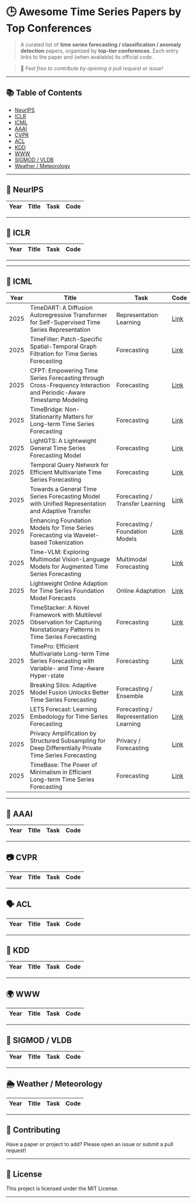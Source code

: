 # 🕒 Awesome Time Series Papers by Top Conferences

> A curated list of **time series forecasting / classification / anomaly detection** papers, organized by **top-tier conferences**. Each entry links to the paper and (when available) its official code.

> 📌 *Feel free to contribute by opening a pull request or issue!*

---

## 📚 Table of Contents

* [NeurIPS](#neurips)
* [ICLR](#iclr)
* [ICML](#icml)
* [AAAI](#aaai)
* [CVPR](#cvpr)
* [ACL](#acl)
* [KDD](#kdd)
* [WWW](#www)
* [SIGMOD / VLDB](#sigmod--vldb)
* [Weather / Meteorology](#weather--meteorology)

---

## 🧠 NeurIPS

| Year | Title                                                                                                         | Task        | Code                                                        |
| ---- | ------------------------------------------------------------------------------------------------------------- | ----------- | ----------------------------------------------------------- |


---

## 🌱 ICLR

| Year | Title                                                                                                       | Task        | Code                                                        |
| ---- | ----------------------------------------------------------------------------------------------------------- | ----------- | ----------------------------------------------------------- |


---

---

## 🧬 ICML

| Year | Title                                                                                                                      | Task                                  | Code     |
| ---- | -------------------------------------------------------------------------------------------------------------------------- | ------------------------------------- | -------- |
| 2025 | TimeDART: A Diffusion Autoregressive Transformer for Self-Supervised Time Series Representation                            | Representation Learning               | [Link]() |
| 2025 | TimeFilter: Patch-Specific Spatial-Temporal Graph Filtration for Time Series Forecasting                                   | Forecasting                           | [Link]() |
| 2025 | CFPT: Empowering Time Series Forecasting through Cross-Frequency Interaction and Periodic-Aware Timestamp Modeling         | Forecasting                           | [Link]() |
| 2025 | TimeBridge: Non-Stationarity Matters for Long-term Time Series Forecasting                                                 | Forecasting                           | [Link]() |
| 2025 | LightGTS: A Lightweight General Time Series Forecasting Model                                                              | Forecasting                           | [Link]() |
| 2025 | Temporal Query Network for Efficient Multivariate Time Series Forecasting                                                  | Forecasting                           | [Link]() |
| 2025 | Towards a General Time Series Forecasting Model with Unified Representation and Adaptive Transfer                          | Forecasting / Transfer Learning       | [Link]() |
| 2025 | Enhancing Foundation Models for Time Series Forecasting via Wavelet-based Tokenization                                     | Forecasting / Foundation Models       | [Link]() |
| 2025 | Time-VLM: Exploring Multimodal Vision-Language Models for Augmented Time Series Forecasting                                | Multimodal Forecasting                | [Link]() |
| 2025 | Lightweight Online Adaption for Time Series Foundation Model Forecasts                                                     | Online Adaptation                     | [Link]() |
| 2025 | TimeStacker: A Novel Framework with Multilevel Observation for Capturing Nonstationary Patterns in Time Series Forecasting | Forecasting                           | [Link]() |
| 2025 | TimePro: Efficient Multivariate Long-term Time Series Forecasting with Variable- and Time-Aware Hyper-state                | Forecasting                           | [Link]() |
| 2025 | Breaking Silos: Adaptive Model Fusion Unlocks Better Time Series Forecasting                                               | Forecasting / Ensemble                | [Link]() |
| 2025 | LETS Forecast: Learning Embedology for Time Series Forecasting                                                             | Forecasting / Representation Learning | [Link]() |
| 2025 | Privacy Amplification by Structured Subsampling for Deep Differentially Private Time Series Forecasting                    | Privacy / Forecasting                 | [Link]() |
| 2025 | TimeBase: The Power of Minimalism in Efficient Long-term Time Series Forecasting                                           | Forecasting                           | [Link]() |

---


## 🤖 AAAI

| Year | Title                                                                                                        | Task        | Code                                                 |
| ---- | ------------------------------------------------------------------------------------------------------------ | ----------- | ---------------------------------------------------- |


---

## 📷 CVPR

| Year | Title                                                                                                                                                                                                                             | Task              | Code                       |
| ---- | --------------------------------------------------------------------------------------------------------------------------------------------------------------------------------------------------------------------------------- | ----------------- | -------------------------- |


---

## 🗣 ACL

| Year | Title                                                                                         | Task        | Code                                                          |
| ---- | --------------------------------------------------------------------------------------------- | ----------- | ------------------------------------------------------------- |


---

## 🔎 KDD

| Year | Title                                                                                                               | Task              | Code                                                 |
| ---- | ------------------------------------------------------------------------------------------------------------------- | ----------------- | ---------------------------------------------------- |


---

## 🌍 WWW

| Year | Title                                                                                                   | Task            | Code                                            |
| ---- | ------------------------------------------------------------------------------------------------------- | --------------- | ----------------------------------------------- |


---

## 🧱 SIGMOD / VLDB

| Year | Title                                                                                                    | Task        | Code                                          |
| ---- | -------------------------------------------------------------------------------------------------------- | ----------- | --------------------------------------------- |


---
## 🌦 Weather / Meteorology

| Year | Title                                                                                                                                                                                                                                   | Task                      | Code                                                                     |
| ---- | --------------------------------------------------------------------------------------------------------------------------------------------------------------------------------------------------------------------------------------- | ------------------------- | ------------------------------------------------------------------------ |


---
## 🙌 Contributing

Have a paper or project to add? Please open an issue or submit a pull request!

---

## 📄 License

This project is licensed under the MIT License.

---
